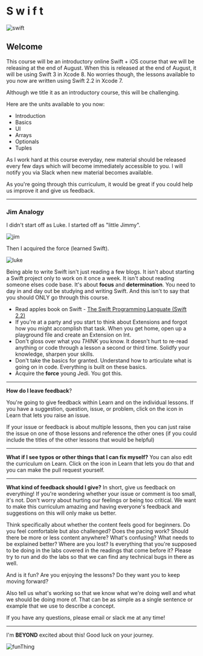 # S w i f t

![swift](http://i.imgur.com/8e5sNmJ.png?1)


 
 

## Welcome

This course will be an introductory online Swift +  iOS course that we will be releasing at the end of August. When this is released at the end of August, it will be using Swift 3 in Xcode 8. No worries though, the lessons available to you now are written using Swift 2.2 in Xcode 7.

Although we title it as an introductory course, this will be challenging.

Here are the units available to you now:

* Introduction
* Basics
* UI
* Arrays
* Optionals
* Tuples

As I work hard at this course everyday, new material should be released every few days which will become immediately accessible to you. I will notify you via Slack when new material becomes available.

As you're going through this curriculum, it would be great if you could help us improve it and give us feedback.

---

### Jim Analogy
 I didn't start off as Luke. I started off as "little Jimmy".

![jim](http://i.imgur.com/baU7P6C.png?1)

Then I acquired the force (learned Swift).

![luke](http://i.imgur.com/RX8eL02.jpg?1)

Being able to write Swift isn't just reading a few blogs. It isn't about starting a Swift project only to work on it once a week. It isn't about reading someone elses code base. It's about **focus** and **determination**. You need to day in and day out be studying and writing Swift. And this isn't to say that you should ONLY go through this course.

* Read apples book on Swift - [The Swift Programming Languate (Swift 2.2)](https://itunes.apple.com/us/book/swift-programming-language/id881256329?mt=11)
* If you're at a party and you start to think about Extensions and forgot how you might accomplish that task. When you get home, open up a playground file and create an Extension on Int. 
* Don't gloss over what you *THINK* you know. It doesn't hurt to re-read anything or code through a lesson a second or third time. Solidfy your knowledge, sharpen your skills.
* Don't take the basics for granted. Understand how to articulate what is going on in code. Everything is built on these basics.
* Acquire the **force** young Jedi. You got this.

---

**How do I leave feedback**?

You're going to give feedback within Learn and on the individual lessons. If you have a suggestion, question, issue, or problem, click on the icon in Learn that lets you raise an issue.

If your issue or feedback is about multiple lessons, then you can just raise the issue on one of those lessons and reference the other ones (if you could include the titles of the other lessons that would be helpful)

---

**What if I see typos or other things that I can fix myself?** You can also edit the curriculum on Learn. Click on the icon in Learn that lets you do that and you can make the pull request yourself. ​

---

**What kind of feedback should I give?** In short, give us feedback on everything! If you're wondering whether your issue or comment is too small, it's not. Don't worry about hurting our feelings or being too critical. We want to make this curriculum amazing and having everyone's feedback and suggestions on this will only make us better.

Think specifically about whether the content feels good for beginners. Do you feel comfortable but also challenged? Does the pacing work? Should there be more or less content anywhere? What's confusing? What needs to be explained better? Where are you lost? Is everything that you're supposed to be doing in the labs covered in the readings that come before it? Please try to run and do the labs so that we can find any technical bugs in there as well. 

And is it fun? Are you enjoying the lessons? Do they want you to keep moving forward? 

Also tell us what's working so that we know what we're doing well and what we should be doing more of. That can be as simple as a single sentence or example that we use to describe a concept. 

If you have any questions, please email or slack me at any time!

---

I'm **BEYOND** excited about this! Good luck on your journey.

![funThing](http://media1.giphy.com/media/f31DK1KpGsyMU/giphy.gif)




 

